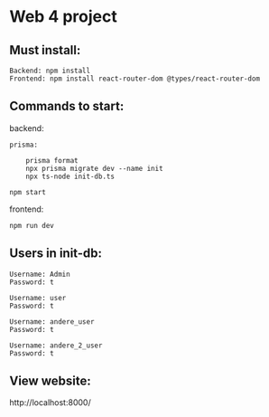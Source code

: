 # Web 4 project

## Must install:
    Backend: npm install
    Frontend: npm install react-router-dom @types/react-router-dom


## Commands to start:
backend:

    prisma:

        prisma format
        npx prisma migrate dev --name init
        npx ts-node init-db.ts

    npm start


frontend:

    npm run dev



## Users in init-db:

    Username: Admin
    Password: t

    Username: user
    Password: t

    Username: andere_user
    Password: t
    
    Username: andere_2_user
    Password: t


## View website:
http://localhost:8000/